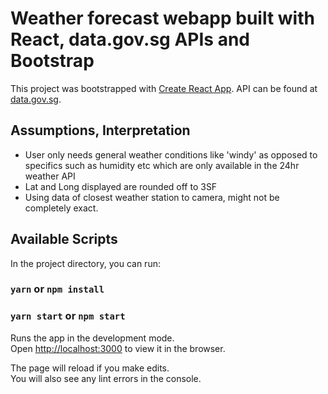 # Weather forecast webapp built with React, data.gov.sg APIs and Bootstrap

This project was bootstrapped with [Create React App](https://github.com/facebook/create-react-app).
API can be found at [data.gov.sg](https://data.gov.sg).

## Assumptions, Interpretation
- User only needs general weather conditions like 'windy' as opposed to specifics such as humidity etc which are only available in the 24hr weather API
- Lat and Long displayed are rounded off to 3SF
- Using data of closest weather station to camera, might not be completely exact.
## Available Scripts

In the project directory, you can run:

### `yarn` or  `npm install`
### `yarn start` or  `npm start`

Runs the app in the development mode.\
Open [http://localhost:3000](http://localhost:3000) to view it in the browser.

The page will reload if you make edits.\
You will also see any lint errors in the console.
